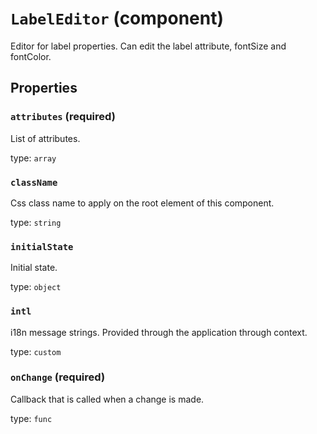 `LabelEditor` (component)
=========================

Editor for label properties. Can edit the label attribute, fontSize and fontColor.

Properties
----------

### `attributes` (required)

List of attributes.

type: `array`


### `className`

Css class name to apply on the root element of this component.

type: `string`


### `initialState`

Initial state.

type: `object`


### `intl`

i18n message strings. Provided through the application through context.

type: `custom`


### `onChange` (required)

Callback that is called when a change is made.

type: `func`

